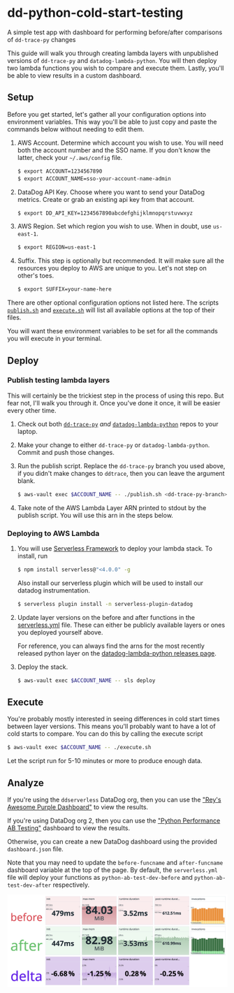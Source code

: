 # dd-python-cold-start-testing

A simple test app with dashboard for performing before/after comparisons of
`dd-trace-py` changes

This guide will walk you through creating lambda layers with unpublished
versions of `dd-trace-py` and `datadog-lambda-python`. You will then deploy two
lambda functions you wish to compare and execute them. Lastly, you'll be able
to view results in a custom dashboard.

## Setup

Before you get started, let's gather all your configuration options into
environment variables. This way you'll be able to just copy and paste the
commands below without needing to edit them.

1. AWS Account. Determine which account you wish to use. You will need both the
   account number and the SSO name. If you don't know the latter, check your
   `~/.aws/config` file.

    ```bash
    $ export ACCOUNT=1234567890
    $ export ACCOUNT_NAME=sso-your-account-name-admin
    ```

1. DataDog API Key. Choose where you want to send your DataDog metrics. Create
   or grab an existing api key from that account.

    ```bash
    $ export DD_API_KEY=1234567890abcdefghijklmnopqrstuvwxyz
    ```

1. AWS Region. Set which region you wish to use. When in doubt, use
   `us-east-1`.

    ```bash
    $ export REGION=us-east-1
    ```

1. Suffix. This step is optionally but recommended. It will make sure all the
   resources you deploy to AWS are unique to you. Let's not step on other's
   toes.

    ```bash
    $ export SUFFIX=your-name-here
    ```

There are other optional configuration options not listed here. The scripts
[`publish.sh`](publish.sh) and [`execute.sh`](execute.sh) will list all
available options at the top of their files.

You will want these environment variables to be set for all the commands you
will execute in your terminal.

## Deploy

### Publish testing lambda layers

This will certainly be the trickiest step in the process of using this repo.
But fear not, I'll walk you through it. Once you've done it once, it will be
easier every other time.

1. Check out both [`dd-trace-py`](https://github.com/DataDog/dd-trace-py) _and_
   [`datadog-lambda-python`](https://github.com/DataDog/datadog-lambda-python)
   repos to your laptop.

1. Make your change to either `dd-trace-py` or `datadog-lambda-python`. Commit
   and push those changes.

1. Run the publish script. Replace the `dd-trace-py` branch you used above, if
   you didn't make changes to `ddtrace`, then you can leave the argument blank.

    ```bash
    $ aws-vault exec $ACCOUNT_NAME -- ./publish.sh <dd-trace-py-branch>
    ```

1. Take note of the AWS Lambda Layer ARN printed to stdout by the publish
   script. You will use this arn in the steps below.

### Deploying to AWS Lambda

1. You will use [Serverless Framework](https://www.serverless.com/) to deploy
   your lambda stack.  To install, run

    ```bash
    $ npm install serverless@"<4.0.0" -g
    ```

    Also install our serverless plugin which will be used to install our
    datadog instrumentation.

    ```bash
    $ serverless plugin install -n serverless-plugin-datadog
    ```

1. Update layer versions on the before and after functions in the
   [serverless.yml](serverless.yml) file. These can either be publicly
   available layers or ones you deployed yourself above.

    For reference, you can always find the arns for the most recently released
    python layer on the [datadog-lambda-python releases
    page](https://github.com/DataDog/datadog-lambda-python/releases).

1. Deploy the stack.

    ```bash
    $ aws-vault exec $ACCOUNT_NAME -- sls deploy
    ```

## Execute

You're probably mostly interested in seeing differences in cold start times
between layer versions. This means you'll probably want to have a lot of cold
starts to compare. You can do this by calling the execute script

```bash
$ aws-vault exec $ACCOUNT_NAME -- ./execute.sh
```

Let the script run for 5-10 minutes or more to produce enough data.

## Analyze

If you're using the `ddserverless` DataDog org, then you can use the ["Rey's
Awesome Purple Dashboard"](https://ddserverless.datadoghq.com/dashboard/5yn-x2m-2ne/reys-awesome-purple-dashboard?fromUser=false&refresh_mode=paused&from_ts=1746664500908&to_ts=1746664800908&live=false&tile_focus=4418579574713790)
to view the results.

If you're using DataDog org 2, then you can use the ["Python Performance AB
Testing"](https://app.datadoghq.com/dashboard/r8i-pu9-u8z?fromUser=false&refresh_mode=sliding&from_ts=1746811143076&to_ts=1746814743076&live=true) dashboard to view the results.

Otherwise, you can create a new DataDog dashboard using the provided
`dashboard.json` file.

Note that you may need to update the `before-funcname` and `after-funcname`
dashboard variable at the top of the page. By default, the `serverless.yml`
file will deploy your functions as `python-ab-test-dev-before` and
`python-ab-test-dev-after` respectively.

![img](dashboard.png)
